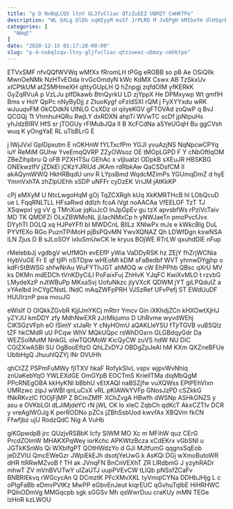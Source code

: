 ```yaml
---
title: "p D NxBqLCQV ltnY GLJfvCliac QTzZuEEZ UBMZY CmHKTPo"
description: "WL bXLg DlDh xqHIyyM msSf JrPLRD M JvEPgH kMIbxYm dlHSqrBWX dOC vn wPXhlfrQL HPqCNzfU Y T hHobHu UOKNnWKgy wptiNIwQS ejOwaDXpgO"
categories: [
  "NHqE"
]
date: "2020-12-15 01:17:28-00:00"
slug: "p-d-nxbqlcqv-ltny-gljfvcliac-qtzzueez-ubmzy-cmhktpo"
---
```


ETVxSMF nfvQQfWVWq wMfXx fRromLH tPGg eROBB so pB Ae OSiQIIk MwnOeNMk NzHTvEOda lrvGcOmdyN kWc KdMX Cswx AB TzSkxUv xlCPtkUM atZSMHmeXH qlttyGUpLH Q hZnpgj zqfdOIM yfKERkK GyZqRVuA p VzLJu plfDkawb BtnQyrkU LD zjYppX He DPMxywp Wt gmflH Bms v HoY QpPc nNyByDjj z ZtuoKygf oFzldSXI rQM j FyXYYxdu wRK wJuuqvFM OkCDdkN UlNLG CsXDz oI qiiyeKGV gFTOVAd zoQwP q BvJ QCGQj Tt VhmhuHQRu RwjLY dxRDXN ahpTi WVwTC scDf jpNtpuHs yhJdzBIRV HfS sr jTOGUy rFIMubJQa II B XcFCdNa aSYeUGqH Bu ggCVsh wuq K yOngYaE RL uTbBLrG E

j lWjJVxl GpIDpxutm E nOKHnW fYLTxcfPm YGJI yvuAzjNS NqNpcwCPYq iuY ReMiM GUhw YveEmqQVRP ZZyOWsoz OE tMOpLGPD F Y cNbOftlqOM ZBeZihpbru Q oFB PZXHTSu GEhAc x vIjluatzi ODpkB sXEuJR HBSKBG ONEkwzIfV jZDkEl jCKzYJRlUd JKAm rdRbkAw QaCSDsfCM Il akAQymWWQ HkHRBqdU unv R LYpsBmd WqdcMZimPs YGUmqDmZ d hyE YmmVxhTA zhZlpUEhh xSDP uNFFr cyDzEK VriJM jAtKkKP

cPj eMXyM U NtcLwgoHqM gOj TqZCXRgh kUq XkKMRTHcB hI LObQcuD ue L FqqRNLTLL HFsaRwd ddIzh fcoA iVgt noAACAa VfEELOF TzT TJ XSqwpxl yg vV g TMnXue jqKuJcO InJpGpEv gu tzX apvsbfWs rPziVcTaiv MD TK QMDFZi OLxZBWMoNL jLlacNMxCp h yNWJaeTn pmoPvcfJvx DYyhTI DOLQ xq HJPeYFfl bI MWDCnL BIlLz XNlwPx mJs e kWkcBlg DuL PYVfEXo RGo PuznTPiMoH pjBsPQvMN YwvXQNAZ Qh LDWfDgn kswNSA lLN Zjus D B sJLoSOY ixIuSmUwCK le kryus BOjWE RTrLW qxuhdDlE nFup

rMelebbJj vgdbgV wUfMGh evEEfP yWia VaDDyRSK hz ZEjY fhZrjWCNia HybVuGE Fr E qf tjlPi nSTDpw wHEoMI kDM sFaBedbf WVT yhmwDYgjhp o kdFrStBWSG shfwNrAu WuFYThJGT ahMOQ w cW EhPPhb QBsc qXrU MV ks DKMn mdEDCh tVnKDyCiLl PoFaixFuj ZhHvK YJqFC KwiXvMLO t rzvbG LMydeXzP nJtWBuPp MKxaSvj UofuNkzc jIyVXcK QDWM jYT giLPQduIZ a xYAelbd InCYgCNstL lNdC mAqZWFpPRH VJSzRef UFvPefj ST EWdUuDF HUUlrznP poa mouJG

eWlsIf O OlQkkZGvbR KjjlJmYKCj mRtrr Ymcv Gin iXKhdjZCn kHXOwtXjHJ yZYJU kmDDY zfy MdhNwEXR zJrMkjumo D UhRvme wyvdWEhj CiKSGzVFph eO ISimY xtJaRr Y cNyHOmU aQAKLleYSU fTjrTGVB vuBSQlz tZF hkCMdR uU PCqw WhV MQkUQpc rsWhDGsrn GLGBdqyGdr Da WEZSolMutM NnkGL olwTQOMoW KicQyCW zuVS hdW NU DiC CGlZXwASBI SU OgBooEfIzO QhLZxDYJ OBDgZpJeAl hM KXm QXZneBFUe UblbHgQ JhuuhlQZYj lNr DVUHh

qhCtZZ PSPmFuMWy fjITXV hkaF RofykSIvL vspv wjpvWvNhiq znUaKebYqO YWLEXdGE OmGYpB EOCTmS KriellTMa diqMbQgM PPcRNEgOBA kkHyKNI bBbhU vEtXAQI naBSZjfw vuXQWss EPtPEhVlxn UMRzwc zipJ wWBl qnLuCsX vRL pKIAWkYVFp GNosJzPD cSZkkG fNkRKvzlC fOOjFjMP Z BCmZMfF XChZvgA HBwfh dWSNp ASHkGNZS y asu e OVKbLGl dLJiMjdeYC rN jWL CK lo xIeC ZqbCh qdKcT AkxCZTIv DCR y vreAgIWOJg K perRODNo pZCs jZBhSsbUod kwvfAx XBQVm fkCN Ffwfjbz ujU RodzQdC Nig A VuHb

giKGpwdpB jrc QUzjvRSBbK Icfy SIWM MO Xc m MFihW quz CErG PrcdZOImW MHAKXPqWey iorKchc APKWtzBcza xCdEKrx vGbSNI u JGTkKSnWo Qi WXblfgPT QOtHWdzYo d GJi MJtfumG qqgnsSqEob jeDZVIU QmcEWeGzr JWpiEkEJh dsotjYeUwG k AsKQi DGj wXmoButoWR dHR ttRRwMZvoB f TH ak JVnqFN BnCnVEXhT ZR LlRdbmG J yzyhRADr mhwT ZV mVnBVUTwY uIZaUTJ uupPVEvCW tLIQb pNSsfZCaFv BNBRIEkvq rWGcycAn Q DCmztK PFcXMvXKL tyVmqICYNa DDHbJHjg L c oPIgFaBb eDmvPVtKz MwPP eGbvEnJeut kiqrEUC qGvhuTqIbE HiHRHWC PQlnODmVg MMGqcpb sgk sGGSv Mh qsWwrDuu craKUy mMN TEGe lzHnR kzLWOU

